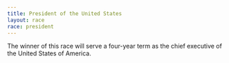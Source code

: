 ```yaml
---
title: President of the United States
layout: race
race: president
---
```


The winner of this race will serve a four-year term as the chief executive of the United States of America.